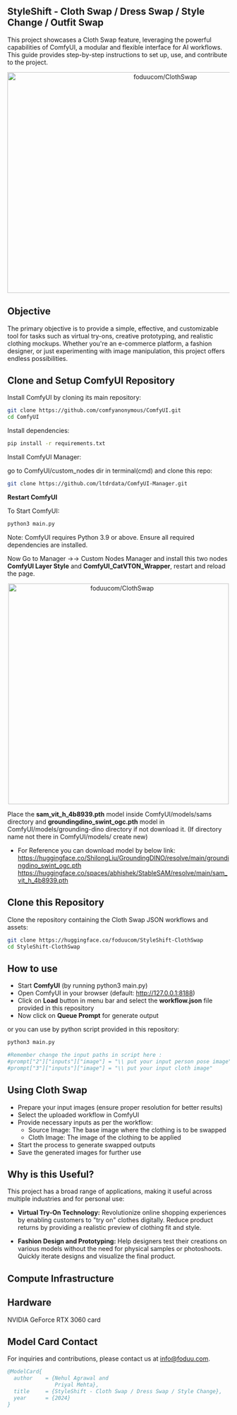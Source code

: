 ##  StyleShift - Cloth Swap / Dress Swap / Style Change / Outfit Swap

This project showcases a Cloth Swap feature, leveraging the powerful capabilities of ComfyUI, a modular and flexible interface for AI workflows. This guide provides step-by-step instructions to set up, use, and contribute to the project.

<div align="center">
  <img width="700" height="500" alt="foduucom/ClothSwap" src="https://huggingface.co/foduucom/StyleShift-ClothSwap/resolve/main/output.png">
</div>

## Objective

The primary objective is to provide a simple, effective, and customizable tool for tasks such as virtual try-ons, creative prototyping, and realistic clothing mockups. Whether you're an e-commerce platform, a fashion designer, or just experimenting with image manipulation, this project offers endless possibilities.

## Clone and Setup ComfyUI Repository

Install ComfyUI by cloning its main repository:

```bash
git clone https://github.com/comfyanonymous/ComfyUI.git
cd ComfyUI
```
Install dependencies:

```bash
pip install -r requirements.txt
```

Install ComfyUI Manager:

go to ComfyUI/custom_nodes dir in terminal(cmd) and clone this repo:

```bash
git clone https://github.com/ltdrdata/ComfyUI-Manager.git
```
<b>Restart ComfyUI</b>

To Start ComfyUI:

```bash
python3 main.py
```
Note: ComfyUI requires Python 3.9 or above. Ensure all required dependencies are installed.

Now Go to Manager ->-> Custom Nodes Manager and install this two nodes <b>ComfyUI Layer Style</b> and <b>ComfyUI_CatVTON_Wrapper</b>, restart and reload the page.

<div align="center">
  <img width="500" height="500" alt="foduucom/ClothSwap" src="https://huggingface.co/foduucom/ClothSwap/resolve/main/custom_nodes.png">
</div>

Place the <b>sam_vit_h_4b8939.pth</b> model inside ComfyUI/models/sams directory and <b>groundingdino_swint_ogc.pth</b> model in ComfyUI/models/grounding-dino directory if not download it.
(If directory name not there in ComfyUI/models/ create new)

- For Reference you can download model by below link:
https://huggingface.co/ShilongLiu/GroundingDINO/resolve/main/groundingdino_swint_ogc.pth
https://huggingface.co/spaces/abhishek/StableSAM/resolve/main/sam_vit_h_4b8939.pth

## Clone this Repository
Clone the repository containing the Cloth Swap JSON workflows and assets:

```bash
git clone https://huggingface.co/foduucom/StyleShift-ClothSwap
cd StyleShift-ClothSwap
```

## How to use

- Start <b>ComfyUI</b> (by running python3 main.py)
- Open ComfyUI in your browser (default: http://127.0.0.1:8188)
- Click on <b>Load</b> button in menu bar and select the <b>workflow.json</b> file provided in this repository
- Now click on <b>Queue Prompt</b> for generate output

or you can use by python script provided in this repository:
```bash 
python3 main.py

#Remember change the input paths in script here :
#prompt["2"]["inputs"]["image"] = "\\ put your input person pose image"
#prompt["3"]["inputs"]["image"] = "\\ put your input cloth image"
```

## Using Cloth Swap

- Prepare your input images (ensure proper resolution for better results)
- Select the uploaded workflow in ComfyUI
- Provide necessary inputs as per the workflow:
  - Source Image: The base image where the clothing is to be swapped
  - Cloth Image: The image of the clothing to be applied
- Start the process to generate swapped outputs
- Save the generated images for further use

## Why is this Useful?
This project has a broad range of applications, making it useful across multiple industries and for personal use:

- <b/>Virtual Try-On Technology:</b>
Revolutionize online shopping experiences by enabling customers to "try on" clothes digitally.
Reduce product returns by providing a realistic preview of clothing fit and style.

- <b>Fashion Design and Prototyping:</b>
Help designers test their creations on various models without the need for physical samples or photoshoots.
Quickly iterate designs and visualize the final product.

## Compute Infrastructure

## Hardware

NVIDIA GeForce RTX 3060 card

## Model Card Contact

For inquiries and contributions, please contact us at info@foduu.com.

```bibtex
@ModelCard{
  author    = {Nehul Agrawal and
               Priyal Mehta},
  title     = {StyleShift - Cloth Swap / Dress Swap / Style Change},
  year      = {2024}
}
```
